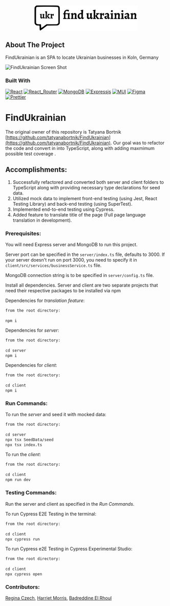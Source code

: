 <!-- PROJECT LOGO -->
<br />
<div align="center">
  <a href="https://github.com/tatyanabortnik/FindUkrainian">
    <img src="client/public/logo.png" alt="Logo" height="80">
  </a>
</div>

## About The Project

FindUkrainian is an SPA to locate Ukrainian businesses in Koln, Germany

![FindUkrainian Screen Shot][product-gif]

### Built With

[![React][React]][React_URL]
[![React_Router][React_Router]][React_Router_URL]
[![MongoDB][MongoDB]][MongoDB_URL]
[![Expressjs][Expressjs]][Expressjs_URL]
[![MUI][MUI]][MUI_URL]
[![Figma][Figma]][Figma_URL]
[![Prettier][Prettier]](https://prettier.io/)

# FindUkrainian

The original owner of this repository is Tatyana Bortnik [https://github.com/tatyanabortnik/FindUkrainian](https://github.com/tatyanabortnik/FindUkrainian).
Our goal was to refactor the code and convert in into TypeScript, along with adding maxmimum possible test coverage .

## Accomplishments:

1. Successfully refactored and converted both server and client folders to TypeScript along with providing necessary type declarations for seed data.
2. Utilized mock data to implement front-end testing (using Jest, React Testing Library) and back-end testing (using SuperTest).
3. Implemented end-to-end testing using Cypress.
4. Added feature to translate title of the page (Full page language translation in development).

### Prerequisites:

You will need Express server and MongoDB to run this project.

Server port can be specified in the `server/index.ts` file, defaults to 3000. If your server doesn't run on port 3000, you need to specify it in `client/src/services/businessService.ts` file.

MongoDB connection string is to be specified in `server/config.ts` file.

Install all dependencies. Server and client are two separate projects that need their respective packages to be installed via npm

Dependencies for _translation feature_:

```
from the root directory:

npm i
```
Dependencies for _server_:

```
from the root directory:

cd server
npm i
```

Dependencies for _client_:

```
from the root directory:

cd client
npm i
```

### Run Commands:

To run the _server_ and seed it with mocked data:

```
from the root directory:

cd server
npx tsx SeedData/seed
npx tsx index.ts
```

To run the _client_:

```
from the root directory:

cd client
npm run dev
```

### Testing Commands:
Run the server and client as specified in the *Run Commands*.

To run Cypress E2E Testing in the terminal:
```
from the root directory:

cd client
npx cypress run
```

To run Cypress e2E Testing in Cypress Experimental Studio:
```
from the root directory:

cd client
npx cypress open
```

### Contributors:
[Regina Czech](https://github.com/reginaczech), [Harriet Morris](https://github.com/harrietmorris), [Badreddine El Rhoul](https://github.com/Badrhoul)


<!-- MARKDOWN LINKS & IMAGES -->
<!-- https://www.markdownguide.org/basic-syntax/#reference-style-links -->

[product-gif]: client/public/FindUkranian.gif
[Prettier]: https://img.shields.io/badge/prettier-1A2C34?style=for-the-badge&logo=prettier&logoColor=F7BA3E
[MongoDB]: https://img.shields.io/badge/MongoDB-%234ea94b.svg?style=for-the-badge&logo=mongodb&logoColor=white
[MongoDB_URL]: https://www.mongodb.com/docs/
[React]: https://img.shields.io/badge/react-%2320232a.svg?style=for-the-badge&logo=react&logoColor=%2361DAFB
[React_URL]: https://react.dev/
[React_Router]: https://img.shields.io/badge/React_Router-CA4245?style=for-the-badge&logo=react-router&logoColor=white
[React_Router_URL]: https://www.npmjs.com/package/react-router-dom
[Expressjs]: https://img.shields.io/badge/express.js-%23404d59.svg?style=for-the-badge&logo=express&logoColor=%2361DAFB
[Expressjs_URL]: https://expressjs.com/
[MUI]: https://img.shields.io/badge/MUI-%230081CB.svg?style=for-the-badge&logo=mui&logoColor=white
[MUI_URL]: https://mui.com/
[Figma]: https://img.shields.io/badge/figma-%23F24E1E.svg?style=for-the-badge&logo=figma&logoColor=white
[Figma_URL]: https://www.figma.com/

